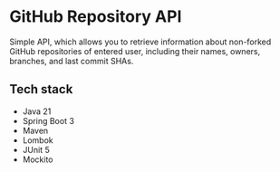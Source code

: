 # GitHub Repository API

Simple API, which allows you to retrieve information about non-forked GitHub repositories of entered user, including their names, owners, branches, and last commit SHAs.

## Tech stack

- Java 21
- Spring Boot 3
- Maven
- Lombok
- JUnit 5
- Mockito
